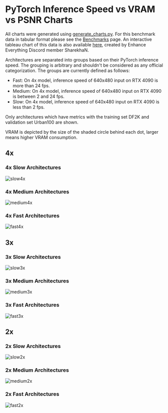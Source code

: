 # PyTorch Inference Speed vs VRAM vs PSNR Charts

All charts were generated using [generate_charts.py](https://github.com/the-database/traiNNer-redux/blob/master/scripts/benchmarking/generate_charts.py). For this benchmark data in tabular format please see the [Benchmarks](/benchmarks) page. An interactive tableau chart of this data is also available [here](https://public.tableau.com/app/profile/vaibhav.bhat1737/viz/shared/R9CDXNN7X), created by Enhance Everything Discord member SharekhaN.

Architectures are separated into groups based on their PyTorch inference speed. The grouping is arbitrary and shouldn't be considered as any official categorization. The groups are currently defined as follows:
- Fast: On 4x model, inference speed of 640x480 input on RTX 4090 is more than 24 fps.
- Medium: On 4x model, inference speed of 640x480 input on RTX 4090 is between 2 and 24 fps.
- Slow: On 4x model, inference speed of 640x480 input on RTX 4090 is less than 2 fps.

Only architectures which have metrics with the training set DF2K and validation set Urban100 are shown.

VRAM is depicted by the size of the shaded circle behind each dot, larger means higher VRAM consumption.

## 4x
### 4x Slow Architectures
![slow4x](resources/benchmark4x_slow.png)

### 4x Medium Architectures
![medium4x](resources/benchmark4x_medium.png)

### 4x Fast Architectures
![fast4x](resources/benchmark4x_fast.png)


## 3x
### 3x Slow Architectures
![slow3x](resources/benchmark3x_slow.png)

### 3x Medium Architectures
![medium3x](resources/benchmark3x_medium.png)

### 3x Fast Architectures
![fast3x](resources/benchmark3x_fast.png)

## 2x
### 2x Slow Architectures
![slow2x](resources/benchmark2x_slow.png)
### 2x Medium Architectures
![medium2x](resources/benchmark2x_medium.png)
### 2x Fast Architectures
![fast2x](resources/benchmark2x_fast.png)

